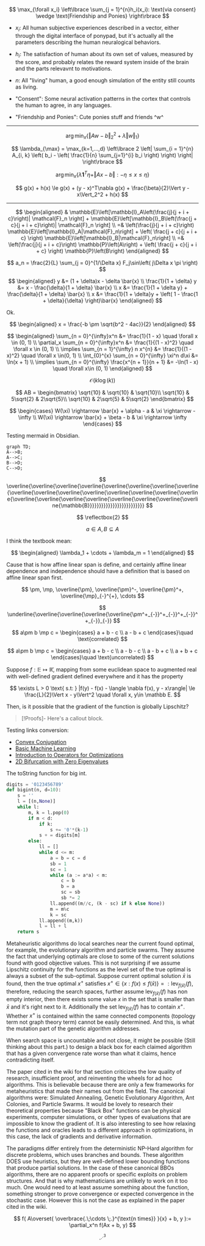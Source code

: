 $$
\max_{\forall x_i} \left\lbrace
    \sum_{j = 1}^{n}h_i(x_i): \text{via consent} \wedge \text{Friendship and Ponies}
\right\rbrace
$$

* $x_i$: All human subjective experiences described in a vector, either through the digital interface of ponypad, but it's actually all the parameters describing the human neuralogical behaviors. 


* $h_i$: The satisfaction of human about its own set of values, measured by the score, and probably relates the reward system inside of the brain and the parts relevavnt to motivations. 


* $n$: All "living" human, a good enough simulation of the entity still counts as living. 


* "Consent": Some neural activation patterns in the cortex that controls the human to agree, in any languages. 


* "Friendship and Ponies": Cute ponies stuff and friends ^w^


---
$$
\arg\min_x \left\lbrace
    \Vert Aw - b\Vert_2^2 + \lambda \Vert w\Vert_1
\right\rbrace
$$

$$
\lambda_{\max} = 
\max_{k=1,...,d} \left\lbrace
    2 \left|
        \sum_{i = 1}^{n} A_{i, k}
        \left(
            b_i - \left(
                \frac{1}{n} \sum_{j=1}^{i} b_i
            \right)
        \right)
    \right|
\right\rbrace
$$

$$
\arg\min_x \left\lbrace
    \lambda \mathbf{1}^T\eta + \Vert Ax - b\Vert : 
    -\eta \le x \le \eta
\right\rbrace
$$

$$
g(x) + h(x) \le g(x) +  (y - x)^T\nabla g(x) + \frac{\beta}{2}\Vert y - x\Vert_2^2 + h(x)
$$


---

$$
\begin{aligned}
& \mathbb{E}\left[\mathbb{I}_A\left(\frac{j}{j + i + c}\right)| 
    \mathcal{F}_n
\right] + 
\mathbb{E}\left[\mathbb{I}_B\left(\frac{j + c}{j + i + c}\right)| 
    \mathcal{F}_n
\right]
\\
=& 
\left(\frac{j}{j + i + c}\right)
\mathbb{E}\left[\mathbb{I}_A|\mathcal{F}_n\right] + 
\left(
    \frac{j + c}{j + i + c}
\right) \mathbb{E}\left[\mathbb{I}_B|\mathcal{F}_n\right]
\\
=&
\left(\frac{j}{j + i + c}\right)
\mathbb{P}\left(A\right) + 
\left(
    \frac{j + c}{j + i + c}
\right) \mathbb{P}\left(B\right)
\end{aligned}
$$


$$
a_n = \frac{2}{L} \sum_{j = 0}^{1/\Delta x}
F_j\sin\left(
    j\Delta x \pi
    \right)
$$

$$
\begin{aligned}
    y &= (1 + \delta)x - \delta \bar{x}
    \\
    \frac{1}{1 + \delta} y &= x - \frac{\delta}{1 + \delta} \bar{x}
    \\
    x &= \frac{1}{1 + \delta y} + \frac{\delta}{1 + \delta} \bar{x}
    \\
    x &= \frac{1}{1 + \delta}y + \left(
        1 - \frac{1 + \delta}{\delta}
    \right)\bar{x}
\end{aligned}
$$

Ok. 

$$
\begin{aligned}
    x = \frac{-b \pm \sqrt{b^2 - 4ac}}{2}
\end{aligned}
$$

$$
\begin{aligned}
    \sum_{n = 0}^{\infty}x^n &= \frac{1}{1 - x} \quad \forall x \in (0, 1)
    \\
    \partial_x \sum_{n = 0}^{\infty}x^n &= \frac{1}{(1 - x)^2} \quad \forall x \in (0, 1)
    \\
    \implies \sum_{n = 1}^{\infty} n x^{n} &= \frac{1}{(1 - x)^2} \quad \forall x \in(0, 1)
    \\
    \int_{0}^{x} 
        \sum_{n = 0}^{\infty} \xi^n
    d\xi &= 
    \ln(x + 1)
    \\
    \implies
    \sum_{n = 0}^{\infty} \frac{x^{n + 1}}{n + 1} &= -\ln(1 - x) \quad \forall x\in (0, 1)
\end{aligned}
$$


$$
\mathcal{O}(k\log(k))
$$

$$
AB = \begin{bmatrix}
\sqrt{10} & \sqrt{10} & \sqrt{10}\\
\sqrt{10} & 5\sqrt{2} & 2\sqrt{5}\\
\sqrt{10} & 2\sqrt{5} & 5\sqrt{2}
\end{bmatrix}
$$


$$
\begin{cases}
    W(\xi) \rightarrow \bar{x} + \alpha - a  
    &
    \xi \rightarrow - \infty
    \\
    W(\xi) \rightarrow \bar{x} + \beta - b  
    &
    \xi \rightarrow \infty
\end{cases}
$$

Testing mermaid in Obsidian. 
```mermaid
graph TD;
A-->B;
A-->C;
B-->D;
C-->D;
```

$$
\overline{\overline{\overline{\overline{\overline{\overline{\overline{\overline{\overline{\overline{\overline{\overline{\overline{\overline{\overline{\overline{\overline{\overline{\overline{\overline{\overline{\overline{\overline{\overline{\mathbb{B}}}}}}}}}}}}}}}}}}}}}}}}}
$$

$$
\reflectbox{2} 
$$




$$
a ∈ A, B ⊆ A
$$


I think the textbook mean: 

$$
\begin{aligned}
    \lambda_1 + \cdots + \lambda_m = 1
\end{aligned}
$$

Cause that is how affine linear span is define, and certainly affine linear dependence and independence should have a definition that is based on affine linear span first. 

$$
\pm, \mp, \overline{\pm}, \overline{\pm}^-, \overline{\pm}^+, \overline{\mp}_{-}^{+}, \cdots
$$

$$
\underline{\overline{\overline{\overline{\overline{\pm^+_{-}}^+_{-}}^+_{-}}^+_{-}}_{-}}
$$

$$
a\pm b \mp c = \begin{cases}
    a + b - c
    \\
    a - b + c
\end{cases}\quad \text{correlated}
$$

$$
a\pm b \mp c = \begin{cases}
    a + b - c
    \\
    a - b - c
    \\
    a - b + c
    \\
    a + b + c
\end{cases}\quad \text{uncorrelated}
$$

Suppose $f:\mathbb E\mapsto \mathbb{\bar R}$, mapping from some euclidean space to augmented real with well-defined gradient defined everywhere and it has the property

$$
\exists L > 0 \text{ s.t: }
|f(y) - f(x) - \langle \nabla f(x), y - x\rangle| \le \frac{L}{2}\Vert x - y\Vert^2 
\quad \forall x, y\in \mathbb E. 
$$

Then, is it possible that the gradient of the function is globally Lipschitz? 

> [!Proofs]-
> Here's a callout block.



Testing links conversion: 
* [Convex Conjugation](AMATH%20516%20Numerical%20Optimizations/Duality/Convex%20Conjugation.md)
* [Basic Machine Learning](AMATH%20582%20Data%20Science/Basic%20Machine%20Learning.md)
* [Introduction to Operators for Optimizations](Introduction%20to%20Operators%20for%20Optimizations.md)
* [2D Bifurcation with Zero Eigenvalues](2D%20Bifurcation%20with%20Zero%20Eigenvalues.md)


The toString function for big int. 

```python 
digits = '0123456789'
def bigint(n, d=10):
    s = ''
    l = [(n,None)]
    while l:
        m, k = l.pop(0)
        if m < d:
            if k:
                s += '0'*(k-1)
            s + = digits[m]
        else:
            ll = []
            while d <= m:
                a = b = c = d
                sb = 1
                sc = 1
                while (a := a*a) < m:
                    c = b
                    b = a
                    sc = sb
                    sb *= 2
                ll.append((m//c, (k - sc) if k else None))
                m = m%c
                k = sc
            ll.append((m,k))
            l = ll + l
    return s
```


Metaheuristic algorithms do local searches near the current found optimal, for example, the evolutionary algorithm and particle swarms. They assume the fact that underlying optimals are close to some of the current solutions found with good objective values. This is not surprising if we assume Lipschitz continuity for the functions as the level set of the true optimal is always a subset of the sub-optimal. Suppose current optimal solution $\bar x$ is found, then the true optimal $x^+$ satisfies $x^+ \in \{x: f(x)\le f(\bar x)\}=:\text{lev}_{f(\bar x)}(f)$, therefore, reducing the search spaces, further assume $\text{lev}_{f(\bar x)}(f)$ has non empty interior, then there exists some value $x$ in the set that is smaller than $\bar x$ and it's right next to it. Additionally the set $\text{lev}_{f(\bar x)}(f)$ has to contain $x^+$. Whether $x^+$ is contained within the same connected components (topology term not graph theory term) cannot be easily determined. And this, is what the mutation part of the genetic algorithm addresses. 

When search space is uncountable and not close, it might be possible (Still thinking about this part.) to design a black box for each claimed algorithm that has a given convergence rate worse than what it claims, hence contradicting itself. 

The paper cited in the wiki for that section criticizes the low quality of research, insufficient proof, and reinventing the wheels for ad hoc algorithms. This is believable because there are only a few frameworks for metaheuristics that made their names out from the field. The canonical algorithms were: Simulated Annealing, Genetic Evolutionary Algorithm, Ant Colonies, and Particle Swarms. 
It would be lovely to research their theoretical properties because "Black Box" functions can be physical experiments, computer simulations, or other types of evaluations that are impossible to know the gradient of. It is also interesting to see how relaxing the functions and oracles leads to a different approach in optimizations, in this case, the lack of gradients and derivative information.

The paradigms differ entirely from the deterministic NP-Hard algorithm for discrete problems, which uses branches and bounds. These algorithm DOES use heuristics, but they are well-defined lower bounding functions that produce partial solutions. In the case of these canonical BBOs algorithms, there are no apparent proofs or specific exploits on problem structures. And that is why mathematicians are unlikely to work on it too much. One would need to at least assume something about the function, something stronger to prove convergence or expected convergence in the stochastic case. However this is not the case as explained in the paper cited in the wiki. 

$$
f(
A\overset{
    \overbrace{.\;\cdots \;.}^{\text{n times}}
    }{x} + b, y
):= \partial_x^n f(Ax + b, y)
$$

$$
{\cdot}^{{.\cdot}^3}
$$

